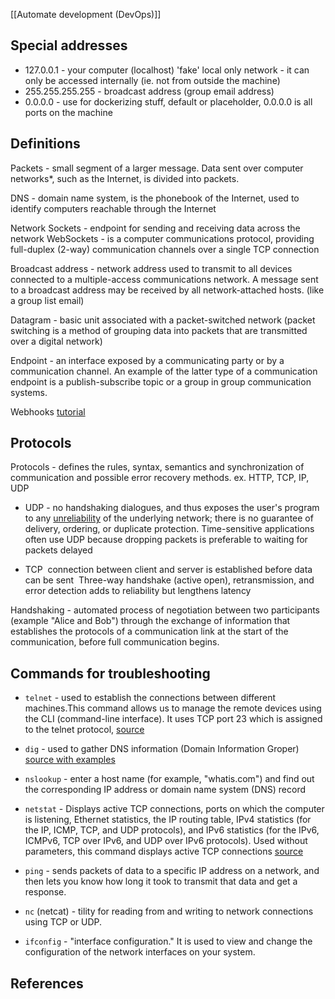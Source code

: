 [[Automate development (DevOps)]]

## Special addresses
* 127.0.0.1 - your computer (localhost) 'fake' local only network - it can only be accessed internally (ie. not from outside the machine)
* 255.255.255.255 - broadcast address (group email address)
* 0.0.0.0 - use for dockerizing stuff, default or placeholder, 0.0.0.0 is all ports on the machine

## Definitions

Packets - small segment of a larger message. Data sent over computer networks*, such as the Internet, is divided into packets. 

DNS - domain name system, is the phonebook of the Internet, used to identify computers reachable through the Internet

Network Sockets - endpoint for sending and receiving data across the network
WebSockets - is a computer communications protocol, providing full-duplex (2-way) communication channels over a single TCP connection

Broadcast address - network address used to transmit to all devices connected to a multiple-access communications network. A message sent to a broadcast address may be received by all network-attached hosts. (like a group list email)

Datagram - basic unit associated with a packet-switched network (packet switching is a method of grouping data into packets that are transmitted over a digital network)

Endpoint - an interface exposed by a communicating party or by a communication channel. An example of the latter type of a communication endpoint is a publish-subscribe topic or a group in group communication systems.

Webhooks [tutorial](https://www.youtube.com/watch?v=41NOoEz3Tzc)

## Protocols
Protocols - defines the rules, syntax, semantics and synchronization of communication and possible error recovery methods.
ex. HTTP, TCP, IP, UDP

* UDP - 
	no handshaking dialogues, and thus exposes the user's program to any [unreliability](https://en.wikipedia.org/wiki/Reliability_(computer_networking) "Reliability (computer networking)") of the underlying network; there is no guarantee of delivery, ordering, or duplicate protection.
	Time-sensitive applications often use UDP because dropping packets is preferable to waiting for packets delayed

* TCP
	 connection between client and server is established before data can be sent
	 Three-way handshake (active open), retransmission, and error detection adds to reliability but lengthens latency

Handshaking - automated process of negotiation between two participants (example "Alice and Bob") through the exchange of information that establishes the protocols of a communication link at the start of the communication, before full communication begins.

## Commands for troubleshooting
* `telnet` - used to establish the connections between different machines.This command allows us to manage the remote devices using the CLI (command-line interface).  It uses TCP port 23 which is assigned to the telnet protocol, [source](https://linuxhint.com/linux-telnet-command/)

* `dig` - used to gather DNS information (Domain Information Groper) [source with examples](https://www.geeksforgeeks.org/dig-command-in-linux-with-examples/)
* `nslookup` - enter a host name (for example, "whatis.com") and find out the corresponding IP address or domain name system (DNS) record

* `netstat` - Displays active TCP connections, ports on which the computer is listening, Ethernet statistics, the IP routing table, IPv4 statistics (for the IP, ICMP, TCP, and UDP protocols), and IPv6 statistics (for the IPv6, ICMPv6, TCP over IPv6, and UDP over IPv6 protocols). Used without parameters, this command displays active TCP connections [source](https://docs.microsoft.com/en-us/windows-server/administration/windows-commands/netstat)

* `ping` - sends packets of data to a specific IP address on a network, and then lets you know how long it took to transmit that data and get a response. 

* `nc` (netcat) - tility for reading from and writing to network connections using TCP or UDP.

* `ifconfig` - "interface configuration." It is used to view and change the configuration of the network interfaces on your system.




## References
